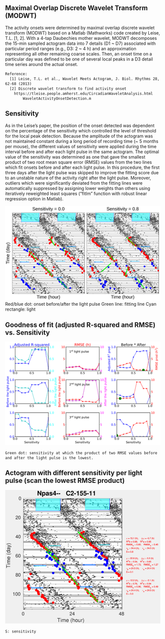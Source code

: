 ## Maximal Overlap Discrete Wavelet Transform (MODWT)
The activity onsets were determined by maximal overlap discrete wavelet transform (MODWT) based on a Matlab (Mathworks) code created by Leise, T.L. [1, 2]. With a 4-tap Daubechies mother wavelet, MODWT decomposes the 15-min sampled actogram data into 7 details (D1 ~ D7) associated with particular period ranges (e.g., D3: 2 ~ 4 h) and an approximation representing all other remaining coarse scales. Then, an onset time on a particular day was defined to be one of several local peaks in a D3 detail time series around the actual onset.

	Reference:
	  [1] Leise, T.L. et al., Wavelet Meets Actogram, J. Biol. Rhythms 28, 62-68 (2013)
	  [2] Discrete wavelet transform to find activity onset
	  	https://tleise.people.amherst.edu/CircadianWaveletAnalysis.html
			WaveletActivityOnsetDetection.m

## Sensitivity
As in the Leise’s paper, the position of the onset detected was dependent on the percentage of the sensitivity which controlled the level of threshold for the local peak detection. Because the amplitude of the actogram was not maintained constant during a long period of recording time (~ 5 months per mouse), the different values of sensitivity were applied during the time interval before and after each light pulse in the same actogram. The optimal value of the sensitivity was determined as one that gave the smallest product of two root mean square error (RMSE) values from the two lines which fit onsets before and after each light pulse. In this procedure, the first three days after the light pulse was skipped to improve the fitting score due to an unstable nature of the activity right after the light pulse. Moreover, outliers which were significantly deviated from the fitting lines were automatically suppressed by assigning lower weights than others using iteratively reweighted least squares (“fitlm” function with robust linear regression option in Matlab).

![Alt text](README_figures/Actogram_onsets_with_different_sensitivities.png?raw=true "Actogram onsets with different sensitivities")
	Red/blue dot: onset before/after the light pulse
	Green line: fitting line
	Cyan rectangle: light

## Goodness of fit (adjusted R-squared and RMSE) vs. Sensitivity

![Alt text](README_figures/R2_RMSE_vs_Sensitivity.png?raw=true "R-squared and RMSE vs. Sensitivity")

	Green dot: sensitivity at which the product of two RMSE values before and after the light pulse is the lowest.


## Actogram with different sensitivity per light pulse (scan the lowest RMSE product)

![Alt text](README_figures/Actogram_Npas4--_C2-155-11.png?raw=true "R-squared and RMSE vs. Sensitivity")

	S: sensitivity

